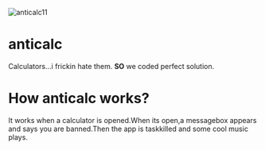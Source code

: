 ![anticalc11](https://github.com/user-attachments/assets/5eedfb85-4a43-435c-82f5-3c3dfc6ae4e6)


# anticalc
Calculators...i frickin hate them.
**SO** we coded perfect solution.
# How anticalc works?
It works when a calculator is opened.When its open,a messagebox appears
and says you are banned.Then the app is taskkilled and some cool music
plays.
